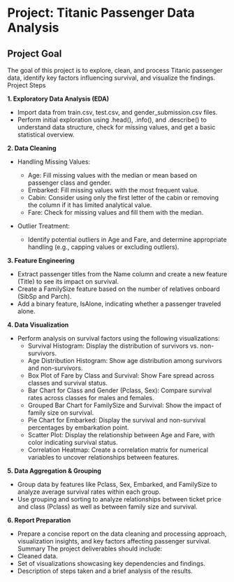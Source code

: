 # Project: Titanic Passenger Data Analysis
## Project Goal
The goal of this project is to explore, clean, and process Titanic passenger data, identify key factors influencing survival, and visualize the findings.
Project Steps

<b>1. Exploratory Data Analysis (EDA)</b>
 - Import data from train.csv, test.csv, and gender_submission.csv files.
 - Perform initial exploration using .head(), .info(), and .describe() to understand data structure, check for missing values, and get a basic statistical overview.

<b>2. Data Cleaning</b>
- Handling Missing Values:
   - Age: Fill missing values with the median or mean based on passenger class and gender.
   - Embarked: Fill missing values with the most frequent value.
   - Cabin: Consider using only the first letter of the cabin or removing the column if it has limited analytical value.
   - Fare: Check for missing values and fill them with the median.

 - Outlier Treatment:
   - Identify potential outliers in Age and Fare, and determine appropriate handling (e.g., capping values or excluding outliers).

<b>3. Feature Engineering</b>
 - Extract passenger titles from the Name column and create a new feature (Title) to see its impact on survival.
 - Create a FamilySize feature based on the number of relatives onboard (SibSp and Parch).
 - Add a binary feature, IsAlone, indicating whether a passenger traveled alone.

<b>4. Data Visualization</b>
- Perform analysis on survival factors using the following visualizations:
   - Survival Histogram: Display the distribution of survivors vs. non-survivors.
   - Age Distribution Histogram: Show age distribution among survivors and non-survivors.
   - Box Plot of Fare by Class and Survival: Show Fare spread across classes and survival status.
   - Bar Chart for Class and Gender (Pclass, Sex): Compare survival rates across classes for males and females.
   - Grouped Bar Chart for FamilySize and Survival: Show the impact of family size on survival.
   - Pie Chart for Embarked: Display the survival and non-survival percentages by embarkation point.
   - Scatter Plot: Display the relationship between Age and Fare, with color indicating survival status.
   - Correlation Heatmap: Create a correlation matrix for numerical variables to uncover relationships between features.

<b>5. Data Aggregation & Grouping</B>
 - Group data by features like Pclass, Sex, Embarked, and FamilySize to analyze average survival rates within each group.
 - Use grouping and sorting to analyze relationships between ticket price and class (Pclass) as well as between family size and survival.

<b>6. Report Preparation</b>
 - Prepare a concise report on the data cleaning and processing approach, visualization insights, and key factors affecting passenger survival.
Summary
The project deliverables should include:
 - Cleaned data.
 - Set of visualizations showcasing key dependencies and findings.
 - Description of steps taken and a brief analysis of the results.


